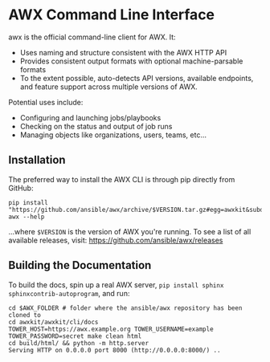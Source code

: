 AWX Command Line Interface
==========================

awx is the official command-line client for AWX.  It:

* Uses naming and structure consistent with the AWX HTTP API
* Provides consistent output formats with optional machine-parsable formats
* To the extent possible, auto-detects API versions, available endpoints, and
  feature support across multiple versions of AWX.

Potential uses include:

* Configuring and launching jobs/playbooks
* Checking on the status and output of job runs
* Managing objects like organizations, users, teams, etc...

Installation
------------

The preferred way to install the AWX CLI is through pip directly from GitHub:

    pip install "https://github.com/ansible/awx/archive/$VERSION.tar.gz#egg=awxkit&subdirectory=awxkit"
    awx --help

...where ``$VERSION`` is the version of AWX you're running.  To see a list of all available releases, visit: https://github.com/ansible/awx/releases

Building the Documentation
--------------------------
To build the docs, spin up a real AWX server, `pip install sphinx sphinxcontrib-autoprogram`, and run:

    cd $AWX_FOLDER # folder where the ansible/awx repository has been cloned to
    cd awxkit/awxkit/cli/docs
    TOWER_HOST=https://awx.example.org TOWER_USERNAME=example TOWER_PASSWORD=secret make clean html
    cd build/html/ && python -m http.server
    Serving HTTP on 0.0.0.0 port 8000 (http://0.0.0.0:8000/) ..

